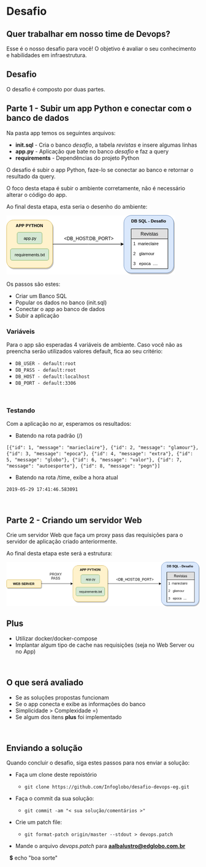 # Desafio

## Quer trabalhar em nosso time de Devops?

Esse é o nosso desafio para você! O objetivo é avaliar o seu conhecimento e habilidades em infraestrutura.

## Desafio

O desafio é composto por duas partes. 


## Parte 1 - Subir um app Python e conectar com o banco de dados

Na pasta app temos os seguintes arquivos: 

+ **init.sql** - Cria o banco *desafio*, a tabela *revistas*  e insere algumas linhas
+ **app.py** - Aplicação que bate no banco *desafio* e faz a query
+ **requirements** - Dependências do projeto Python


O desafio é subir o app Python, faze-lo se conectar ao banco e retornar o resultado da query.

O foco desta etapa é subir o ambiente corretamente, não é necessário alterar o código do app.

Ao final desta etapa, esta seria o desenho do ambiente: 

![python](desafio.png)


Os passos são estes: 

+ Criar um Banco SQL 
+ Popular os dados no banco (init.sql)
+ Conectar o app ao banco de dados 
+ Subir a aplicação


### Variáveis

Para o app são esperadas 4 variáveis de ambiente. Caso você não as preencha serão utilizados valores default, fica ao seu critério:

+ `DB_USER - default:root`
+ `DB_PASS - default:root`
+ `DB_HOST - default:localhost` 
+ `DB_PORT - default:3306`


&nbsp;

### Testando
 
Com a aplicação no ar, esperamos os resultados: 

+ Batendo na rota padrão (/)

```
[{"id": 1, "message": "marieclaire"}, {"id": 2, "message": "glamour"}, {"id": 3, "message": "epoca"}, {"id": 4, "message": "extra"}, {"id": 5, "message": "globo"}, {"id": 6, "message": "valor"}, {"id": 7, "message": "autoesporte"}, {"id": 8, "message": "pegn"}]
```

+ Batendo na rota /time, exibe a hora atual

```
2019-05-29 17:41:46.583091
```

&nbsp;


## Parte 2 - Criando um servidor Web

Crie um servidor Web que faça um proxy pass das requisições para o servidor de aplicação criado anteriormente.

Ao final desta etapa este será a estrutura: 


![web](desafio2.png)



## Plus

 + Utilizar docker/docker-compose
 + Implantar algum tipo de cache nas requisições (seja no Web Server ou no App) 
 
&nbsp;

 
## O que será avaliado 

+ Se as soluções propostas funcionam
+ Se o app conecta e exibe as informações do banco 
+ Simplicidade > Complexidade  =)
+ Se algum dos itens **plus** foi implementado

&nbsp;
 
 
## Enviando a solução
 
Quando concluir o desafio, siga estes passos para nos enviar a solução:

 * Faça um clone deste repoistório
    * `git clone https://github.com/Infoglobo/desafio-devops-eg.git`

 * Faça o commit da sua solução:
    * `git commit -am "< sua solução/comentários >"`

 * Crie um patch file:
   * `git format-patch origin/master --stdout > devops.patch`

 * Mande o arquivo *devops.patch* para **aalbalustro@edglobo.com.br**
 
&nbsp;
**$** echo "boa sorte" 
